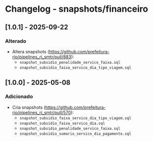 # Changelog - snapshots/financeiro



## [1.0.1] - 2025-09-22

### Alterado

- Altera snapshots (https://github.com/prefeitura-rio/pipelines_rj_smtr/pull/883):
  - `snapshot_subsidio_penalidade_servico_faixa.sql`
  - `snapshot_subsidio_faixa_servico_dia_tipo_viagem.sql`


## [1.0.0] - 2025-05-08

### Adicionado

- Cria snapshots (https://github.com/prefeitura-rio/pipelines_rj_smtr/pull/570):
  - `snapshot_subsidio_faixa_servico_dia_tipo_viagem.sql`
  - `snapshot_subsidio_faixa_servico_dia.sql`
  - `snapshot_subsidio_penalidade_servico_faixa.sql`
  - `snapshot_subsidio_sumario_servico_dia_pagamento.sql`